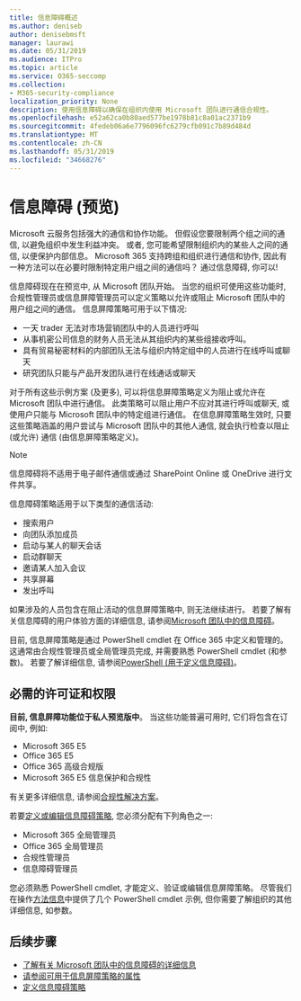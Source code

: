 ```yaml
---
title: 信息障碍概述
ms.author: deniseb
author: denisebmsft
manager: laurawi
ms.date: 05/31/2019
ms.audience: ITPro
ms.topic: article
ms.service: O365-seccomp
ms.collection:
- M365-security-compliance
localization_priority: None
description: 使用信息障碍以确保在组织内使用 Microsoft 团队进行通信合规性。
ms.openlocfilehash: e52a62ca0b80aed577be1978b81c8a01ac2371b9
ms.sourcegitcommit: 4fedeb06a6e7796096fc6279cfb091c7b89d484d
ms.translationtype: MT
ms.contentlocale: zh-CN
ms.lasthandoff: 05/31/2019
ms.locfileid: "34668276"
---
```

# <a name="information-barriers-preview"></a>信息障碍 (预览)

Microsoft 云服务包括强大的通信和协作功能。 但假设您要限制两个组之间的通信, 以避免组织中发生利益冲突。 或者, 您可能希望限制组织内的某些人之间的通信, 以便保护内部信息。 Microsoft 365 支持跨组和组织进行通信和协作, 因此有一种方法可以在必要时限制特定用户组之间的通信吗？ 通过信息障碍, 你可以! 

信息障碍现在在预览中, 从 Microsoft 团队开始。 当您的组织可使用这些功能时, 合规性管理员或信息屏障管理员可以定义策略以允许或阻止 Microsoft 团队中的用户组之间的通信。 信息屏障策略可用于以下情况:

- 一天 trader 无法对市场营销团队中的人员进行呼叫
- 从事机密公司信息的财务人员无法从其组织内的某些组接收呼叫。
- 具有贸易秘密材料的内部团队无法与组织内特定组中的人员进行在线呼叫或聊天
- 研究团队只能与产品开发团队进行在线通话或聊天

对于所有这些示例方案 (及更多), 可以将信息屏障策略定义为阻止或允许在 Microsoft 团队中进行通信。 此类策略可以阻止用户不应对其进行呼叫或聊天, 或使用户只能与 Microsoft 团队中的特定组进行通信。 在信息屏障策略生效时, 只要这些策略涵盖的用户尝试与 Microsoft 团队中的其他人通信, 就会执行检查以阻止 (或允许) 通信 (由信息屏障策略定义)。 

> [!NOTE]
> 信息障碍将不适用于电子邮件通信或通过 SharePoint Online 或 OneDrive 进行文件共享。

信息障碍策略适用于以下类型的通信活动:

- 搜索用户
- 向团队添加成员
- 启动与某人的聊天会话
- 启动群聊天 
- 邀请某人加入会议
- 共享屏幕 
- 发出呼叫

如果涉及的人员包含在阻止活动的信息屏障策略中, 则无法继续进行。 若要了解有关信息障碍的用户体验方面的详细信息, 请参阅[Microsoft 团队中的信息障碍](https://docs.microsoft.com/MicrosoftTeams/information-barriers-in-teams)。

目前, 信息屏障策略是通过 PowerShell cmdlet 在 Office 365 中定义和管理的。 这通常由合规性管理员或全局管理员完成, 并需要熟悉 PowerShell cmdlet (和参数)。 若要了解详细信息, 请参阅[PowerShell (用于定义信息障碍)](information-barriers-policies.md#powershell)。

## <a name="required-licenses-and-permissions"></a>必需的许可证和权限

**目前, 信息屏障功能位于私人预览版中**。 当这些功能普遍可用时, 它们将包含在订阅中, 例如:

- Microsoft 365 E5
- Office 365 E5
- Office 365 高级合规版
- Microsoft 365 E5 信息保护和合规性

有关更多详细信息, 请参阅[合规性解决方案](https://products.office.com/business/security-and-compliance/compliance-solutions)。

若要[定义或编辑信息障碍策略](information-barriers-policies.md), 您必须分配有下列角色之一:

- Microsoft 365 全局管理员
- Office 365 全局管理员
- 合规性管理员
- 信息障碍管理员

您必须熟悉 PowerShell cmdlet, 才能定义、验证或编辑信息屏障策略。 尽管我们在操作[方法信息](information-barriers-policies.md)中提供了几个 PowerShell cmdlet 示例, 但你需要了解组织的其他详细信息, 如参数。

## <a name="next-steps"></a>后续步骤

- [了解有关 Microsoft 团队中的信息障碍的详细信息](https://docs.microsoft.com/MicrosoftTeams/information-barriers-in-teams)
- [请参阅可用于信息屏障策略的属性](information-barriers-attributes.md)
- [定义信息障碍策略](information-barriers-policies.md) 

